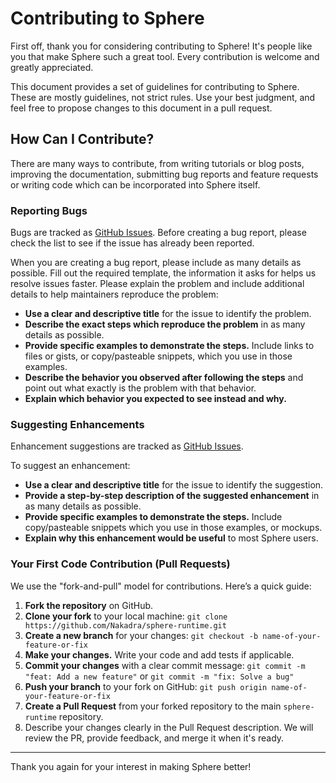 # Contributing to Sphere

First off, thank you for considering contributing to Sphere! It's people like you that make Sphere such a great tool. Every contribution is welcome and greatly appreciated.

This document provides a set of guidelines for contributing to Sphere. These are mostly guidelines, not strict rules. Use your best judgment, and feel free to propose changes to this document in a pull request.

## How Can I Contribute?

There are many ways to contribute, from writing tutorials or blog posts, improving the documentation, submitting bug reports and feature requests or writing code which can be incorporated into Sphere itself.

### Reporting Bugs

Bugs are tracked as [GitHub Issues](https://github.com/Nakadra/sphere-runtime/issues). Before creating a bug report, please check the list to see if the issue has already been reported.

When you are creating a bug report, please include as many details as possible. Fill out the required template, the information it asks for helps us resolve issues faster. Please explain the problem and include additional details to help maintainers reproduce the problem:

*   **Use a clear and descriptive title** for the issue to identify the problem.
*   **Describe the exact steps which reproduce the problem** in as many details as possible.
*   **Provide specific examples to demonstrate the steps.** Include links to files or gists, or copy/pasteable snippets, which you use in those examples.
*   **Describe the behavior you observed after following the steps** and point out what exactly is the problem with that behavior.
*   **Explain which behavior you expected to see instead and why.**

### Suggesting Enhancements

Enhancement suggestions are tracked as [GitHub Issues](https://github.com/Nakadra/sphere-runtime/issues).

To suggest an enhancement:

*   **Use a clear and descriptive title** for the issue to identify the suggestion.
*   **Provide a step-by-step description of the suggested enhancement** in as many details as possible.
*   **Provide specific examples to demonstrate the steps.** Include copy/pasteable snippets which you use in those examples, or mockups.
*   **Explain why this enhancement would be useful** to most Sphere users.

### Your First Code Contribution (Pull Requests)

We use the "fork-and-pull" model for contributions. Here’s a quick guide:

1.  **Fork the repository** on GitHub.
2.  **Clone your fork** to your local machine: `git clone https://github.com/Nakadra/sphere-runtime.git`
3.  **Create a new branch** for your changes: `git checkout -b name-of-your-feature-or-fix`
4.  **Make your changes.** Write your code and add tests if applicable.
5.  **Commit your changes** with a clear commit message: `git commit -m "feat: Add a new feature"` or `git commit -m "fix: Solve a bug"`
6.  **Push your branch** to your fork on GitHub: `git push origin name-of-your-feature-or-fix`
7.  **Create a Pull Request** from your forked repository to the main `sphere-runtime` repository.
8.  Describe your changes clearly in the Pull Request description. We will review the PR, provide feedback, and merge it when it's ready.

---

Thank you again for your interest in making Sphere better!
